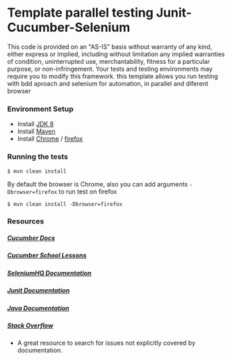 # Template parallel testing Junit-Cucumber-Selenium

This code is provided on an "AS-IS” basis without warranty of any kind, either express or implied, including without limitation any implied warranties of condition, uninterrupted use, merchantability, fitness for a particular purpose, or non-infringement. Your tests and testing environments may require you to modify this framework. 
this template allows you run testing with bdd aproach and selenium for automation, in parallel and diferent browser

### Environment Setup

- Install [JDK 8](https://www3.ntu.edu.sg/home/ehchua/programming/howto/JDK_Howto.html) 
- Install [Maven](https://maven.apache.org/install.html) 
- Install [Chrome](https://www.google.com/intl/es-419/chrome/) / [firefox](https://www.mozilla.org/es-CL/firefox/new/)

### Running the tests
```
$ mvn clean install
```

By default the browser is Chrome, also you can add arguments `-Dbrowser=firefox` to run test on firefox

 ```
 $ mvn clean install -Dbrowser=firefox
 ```


### Resources
##### [Cucumber Docs](https://cucumber.io/docs)

##### [Cucumber School Lessons](https://cucumber.io/school#lessons)

##### [SeleniumHQ Documentation](http://www.seleniumhq.org/docs/)

##### [Junit Documentation](http://junit.org/javadoc/latest/index.html)

##### [Java Documentation](https://docs.oracle.com/javase/7/docs/api/)

##### [Stack Overflow](http://stackoverflow.com/)
* A great resource to search for issues not explicitly covered by documentation.